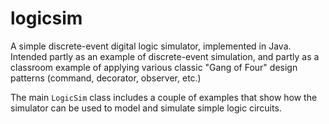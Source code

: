 # logicsim

A simple discrete-event digital logic simulator, implemented in Java. Intended partly as an example of discrete-event simulation, and partly as a classroom example of applying various classic "Gang of Four" design patterns (command, decorator, observer, etc.)

The main `LogicSim` class includes a couple of examples that show how the simulator can be used to model and simulate simple logic circuits.
